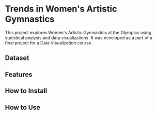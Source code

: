 # Trends in Women's Artistic Gymnastics
This project explores Women's Artistic Gymnastics at the Olympics using statistical analysis and data visualizations. It was developed as a part of a final project for a Data Visualization course. 

## Dataset

## Features

## How to Install

## How to Use
